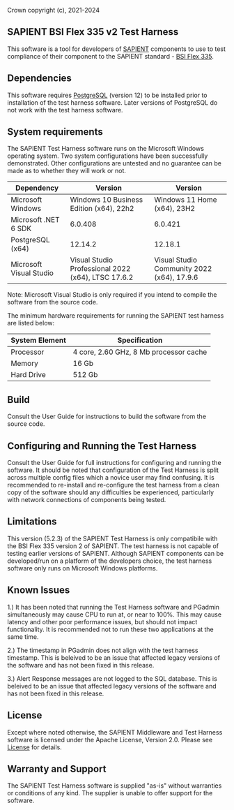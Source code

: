 Crown copyright (c), 2021-2024

## SAPIENT BSI Flex 335 v2 Test Harness
This software is a tool for developers of [SAPIENT](https://www.gov.uk/guidance/sapient-autonomous-sensor-system) 
components to use to test compliance of their component to the SAPIENT standard - [BSI Flex 335](https://knowledge.bsigroup.com/products/bsi-flex-335-v2-0-2023-sapient-network-of-autonomous-sensors-and-effectors-interface-control-document-specification-specification?version=standard).

## Dependencies
This software requires [PostgreSQL](https://www.postgresql.org/) (version 12) to be installed prior 
to installation of the test harness software. Later versions of PostgreSQL do not work with the
test harness software.

## System requirements
The SAPIENT Test Harness software runs on the Microsoft Windows operating system. Two system 
configurations have been successfully demonstrated. Other configurations are untested and no
guarantee can be made as to whether they will work or not.

| Dependency | Version | Version |
|------------|---------|---------|
| Microsoft Windows | Windows 10 Business Edition (x64), 22h2 | Windows 11 Home (x64), 23H2 |
| Microsoft .NET 6 SDK | 6.0.408 | 6.0.421 |
| PostgreSQL (x64) | 12.14.2 | 12.18.1 |
| Microsoft Visual Studio | Visual Studio Professional 2022 (x64), LTSC 17.6.2 | Visual Studio Community 2022 (x64), 17.9.6 |

Note: Microsoft Visual Studio is only required if you intend to compile the software from the 
source code.

The minimum hardware requirements for running the SAPIENT test harness are listed below:

| System Element | Specification |
|----------------|---------------|
| Processor | 4 core, 2.60 GHz, 8 Mb processor cache |
| Memory | 16 Gb |
| Hard Drive | 512 Gb |

## Build
Consult the User Guide for instructions to build the software from the source code.

## Configuring and Running the Test Harness
Consult the User Guide for full instructions for configuring and running the software. It should
be noted that configuration of the Test Harness is split across multiple config files which a 
novice user may find confusing. It is recommended to re-install and re-configure the test harness
from a clean copy of the software should any difficulties be experienced, particularly with 
network connections of components being tested.

## Limitations
This version (5.2.3) of the SAPIENT Test Harness is only compatibile with the BSI Flex 335 version 2 
of SAPIENT. The test harness is not capable of testing earlier versions of SAPIENT. Although SAPIENT
components can be developed/run on a platform of the developers choice, the test harness software
only runs on Microsoft Windows platforms.

## Known Issues
1.) It has been noted that running the Test Harness software and PGadmin simultaneously may cause
CPU to run at, or near to 100%. This may cause latency and other poor performance issues, but 
should not impact functionality. It is recommended not to run these two applications at the same 
time.

2.) The timestamp in PGadmin does not align with the test harness timestamp. This is beleived to 
be an issue that affected legacy versions of the software and has not been fixed in this release.

3.) Alert Response messages are not logged to the SQL database. This is beleived to be an issue that 
affected legacy versions of the software and has not been fixed in this release.

## License
Except where noted otherwise, the SAPIENT Middleware and Test Harness software is licensed under the Apache License, Version 2.0. Please see [License](LICENSE.txt) for details.

## Warranty and Support
The SAPIENT Test Harness software is supplied "as-is" without warranties or conditions of any kind.
The supplier is unable to offer support for the software.

